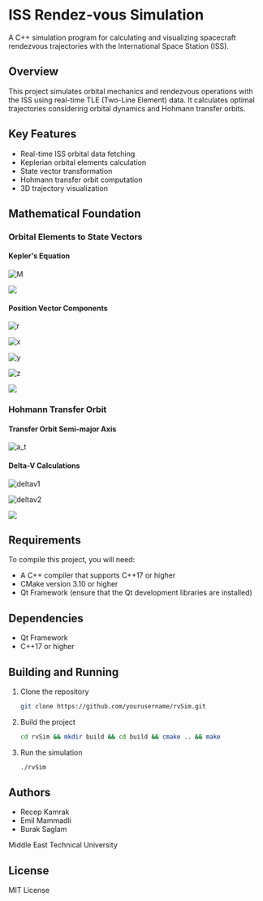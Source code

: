 # ISS Rendez-vous Simulation

A C++ simulation program for calculating and visualizing spacecraft rendezvous trajectories with the International Space Station (ISS).

## Overview

This project simulates orbital mechanics and rendezvous operations with the ISS using real-time TLE (Two-Line Element) data. It calculates optimal trajectories considering orbital dynamics and Hohmann transfer orbits.

## Key Features

- Real-time ISS orbital data fetching
- Keplerian orbital elements calculation
- State vector transformation
- Hohmann transfer orbit computation
- 3D trajectory visualization

## Mathematical Foundation

### Orbital Elements to State Vectors

#### Kepler's Equation

![M](https://latex2image-output.s3.amazonaws.com/img-HEHkVtHt3UGF.png)

![](https://latex2image-output.s3.amazonaws.com/img-Pwmf4gETu6nR.png)

#### Position Vector Components

![r](https://latex2image-output.s3.amazonaws.com/img-JrYh1ZpNPEJC.png)

![x](https://latex2image-output.s3.amazonaws.com/img-W1fvE6FTHGqQ.png)

![y](https://latex2image-output.s3.amazonaws.com/img-8REnkESaeJJ4.png)

![z](https://latex2image-output.s3.amazonaws.com/img-WkY2CAs4wdRW.png)

![](https://latex2image-output.s3.amazonaws.com/img-H96YWS2dm1kA.png)

### Hohmann Transfer Orbit

#### Transfer Orbit Semi-major Axis

![a_t](https://latex2image-output.s3.amazonaws.com/img-MewJxHjDGWnn.png)

#### Delta-V Calculations

![deltav1](https://latex2image-output.s3.amazonaws.com/img-ynZYkntx4pbh.png)

![deltav2](https://latex2image-output.s3.amazonaws.com/img-pQmWNEuJ6mUX.png)

![](https://latex2image-output.s3.amazonaws.com/img-BMxFxmpJPxRr.png)

## Requirements

To compile this project, you will need:

- A C++ compiler that supports C++17 or higher
- CMake version 3.10 or higher
- Qt Framework (ensure that the Qt development libraries are installed)

## Dependencies

- Qt Framework
- C++17 or higher

## Building and Running

1. Clone the repository
    ```bash
    git clone https://github.com/yourusername/rvSim.git
    ```

2. Build the project
    ```bash
    cd rvSim && mkdir build && cd build && cmake .. && make
    ```

3. Run the simulation
    ```bash
    ./rvSim
    ```

## Authors

- Recep Kamrak
- Emil Mammadli
- Burak Saglam

Middle East Technical University

## License

MIT License
